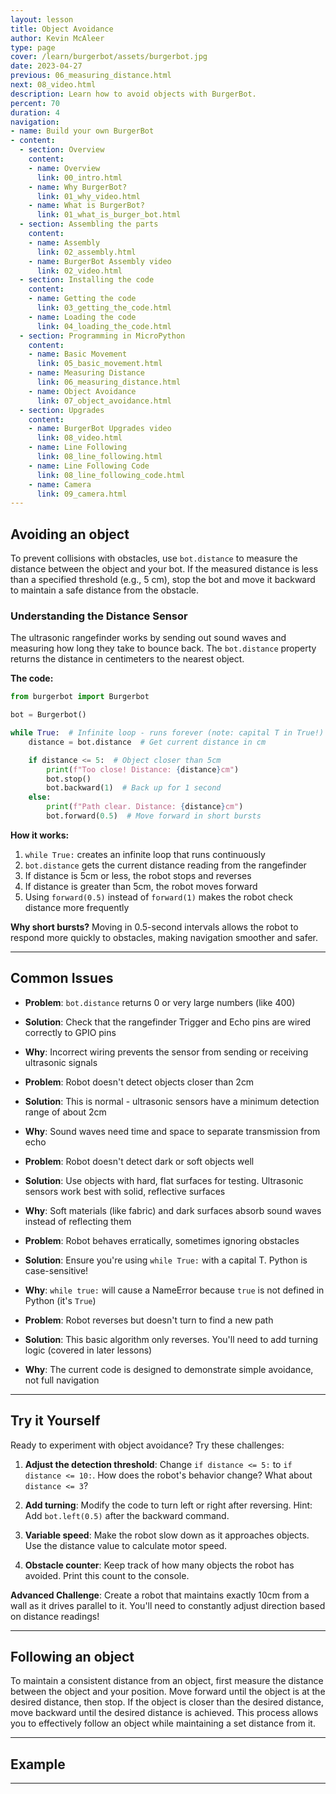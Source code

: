 ```yaml
---
layout: lesson
title: Object Avoidance
author: Kevin McAleer
type: page
cover: /learn/burgerbot/assets/burgerbot.jpg
date: 2023-04-27
previous: 06_measuring_distance.html
next: 08_video.html
description: Learn how to avoid objects with BurgerBot.
percent: 70
duration: 4
navigation:
- name: Build your own BurgerBot
- content:
  - section: Overview
    content:
    - name: Overview
      link: 00_intro.html
    - name: Why BurgerBot?
      link: 01_why_video.html
    - name: What is BurgerBot?
      link: 01_what_is_burger_bot.html
  - section: Assembling the parts
    content:
    - name: Assembly
      link: 02_assembly.html
    - name: BurgerBot Assembly video
      link: 02_video.html
  - section: Installing the code
    content:
    - name: Getting the code
      link: 03_getting_the_code.html
    - name: Loading the code
      link: 04_loading_the_code.html
  - section: Programming in MicroPython
    content:
    - name: Basic Movement
      link: 05_basic_movement.html
    - name: Measuring Distance
      link: 06_measuring_distance.html
    - name: Object Avoidance
      link: 07_object_avoidance.html
  - section: Upgrades
    content:
    - name: BurgerBot Upgrades video
      link: 08_video.html
    - name: Line Following
      link: 08_line_following.html
    - name: Line Following Code
      link: 08_line_following_code.html
    - name: Camera
      link: 09_camera.html
---
```



## Avoiding an object

To prevent collisions with obstacles, use `bot.distance` to measure the distance between the object and your bot. If the measured distance is less than a specified threshold (e.g., 5 cm), stop the bot and move it backward to maintain a safe distance from the obstacle.

### Understanding the Distance Sensor

The ultrasonic rangefinder works by sending out sound waves and measuring how long they take to bounce back. The `bot.distance` property returns the distance in centimeters to the nearest object.

**The code:**

```python
from burgerbot import Burgerbot

bot = Burgerbot()

while True:  # Infinite loop - runs forever (note: capital T in True!)
    distance = bot.distance  # Get current distance in cm

    if distance <= 5:  # Object closer than 5cm
        print(f"Too close! Distance: {distance}cm")
        bot.stop()
        bot.backward(1)  # Back up for 1 second
    else:
        print(f"Path clear. Distance: {distance}cm")
        bot.forward(0.5)  # Move forward in short bursts
```

**How it works:**

1. `while True:` creates an infinite loop that runs continuously
2. `bot.distance` gets the current distance reading from the rangefinder
3. If distance is 5cm or less, the robot stops and reverses
4. If distance is greater than 5cm, the robot moves forward
5. Using `forward(0.5)` instead of `forward(1)` makes the robot check distance more frequently

**Why short bursts?** Moving in 0.5-second intervals allows the robot to respond more quickly to obstacles, making navigation smoother and safer.

---

## Common Issues

- **Problem**: `bot.distance` returns 0 or very large numbers (like 400)
- **Solution**: Check that the rangefinder Trigger and Echo pins are wired correctly to GPIO pins
- **Why**: Incorrect wiring prevents the sensor from sending or receiving ultrasonic signals

- **Problem**: Robot doesn't detect objects closer than 2cm
- **Solution**: This is normal - ultrasonic sensors have a minimum detection range of about 2cm
- **Why**: Sound waves need time and space to separate transmission from echo

- **Problem**: Robot doesn't detect dark or soft objects well
- **Solution**: Use objects with hard, flat surfaces for testing. Ultrasonic sensors work best with solid, reflective surfaces
- **Why**: Soft materials (like fabric) and dark surfaces absorb sound waves instead of reflecting them

- **Problem**: Robot behaves erratically, sometimes ignoring obstacles
- **Solution**: Ensure you're using `while True:` with a capital T. Python is case-sensitive!
- **Why**: `while true:` will cause a NameError because `true` is not defined in Python (it's `True`)

- **Problem**: Robot reverses but doesn't turn to find a new path
- **Solution**: This basic algorithm only reverses. You'll need to add turning logic (covered in later lessons)
- **Why**: The current code is designed to demonstrate simple avoidance, not full navigation

---

## Try it Yourself

Ready to experiment with object avoidance? Try these challenges:

1. **Adjust the detection threshold**: Change `if distance <= 5:` to `if distance <= 10:`. How does the robot's behavior change? What about `distance <= 3`?

2. **Add turning**: Modify the code to turn left or right after reversing. Hint: Add `bot.left(0.5)` after the backward command.

3. **Variable speed**: Make the robot slow down as it approaches objects. Use the distance value to calculate motor speed.

4. **Obstacle counter**: Keep track of how many objects the robot has avoided. Print this count to the console.

**Advanced Challenge**: Create a robot that maintains exactly 10cm from a wall as it drives parallel to it. You'll need to constantly adjust direction based on distance readings!

---

## Following an object

To maintain a consistent distance from an object, first measure the distance between the object and your position. Move forward until the object is at the desired distance, then stop. If the object is closer than the desired distance, move backward until the desired distance is achieved. This process allows you to effectively follow an object while maintaining a set distance from it.

---

## Example 

<script src="https://gist.github.com/kevinmcaleer/750ca53e653f70aee0138abaa767f9fb.js"></script>

---
